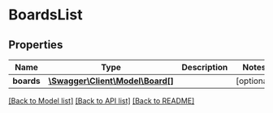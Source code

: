 # BoardsList

## Properties
Name | Type | Description | Notes
------------ | ------------- | ------------- | -------------
**boards** | [**\Swagger\Client\Model\Board[]**](Board.md) |  | [optional] 

[[Back to Model list]](../README.md#documentation-for-models) [[Back to API list]](../README.md#documentation-for-api-endpoints) [[Back to README]](../README.md)


